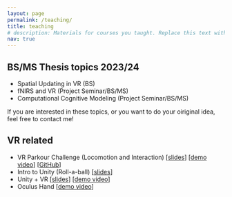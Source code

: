 ```yaml
---
layout: page
permalink: /teaching/
title: teaching
# description: Materials for courses you taught. Replace this text with your description.
nav: true
---
```


## BS/MS Thesis topics 2023/24

- Spatial Updating in VR (BS)
- fNIRS and VR  (Project Seminar/BS/MS)
- Computational Cognitive Modeling (Project Seminar/BS/MS)

If you are interested in these topics, or you want to do your oiriginal idea, feel free to contact me!

## VR related

- VR Parkour Challenge (Locomotion and Interaction) [<a href="https://wenjietseng.github.io/assets/pdf/IGD301-[Lab4]_parkour_challenge.pdf">slides</a>] [<a href="https://youtu.be/5s-vTwTFc7U">demo video</a>] [<a href="https://github.com/wenjietseng/VR-locomotion-parkour">GitHub</a>]
- Intro to Unity (Roll-a-ball) 
[<a href="https://wenjietseng.github.io/assets/pdf/IGD301-[Lab2]_intro2unity_(roll-a-ball).pdf">slides</a>]
- Unity + VR [<a href="https://wenjietseng.github.io/assets/pdf/IGD301-[Lab3]_VR_unity_selection.pdf">slides</a>] [<a href="https://youtu.be/K0V2QeYnaZQ">demo video</a>]
- Oculus Hand [<a href="https://youtu.be/MWrwMs1zZKw">demo video</a>]